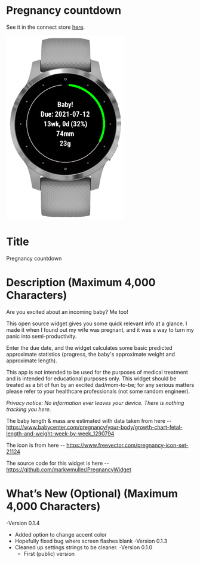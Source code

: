 # Pregnancy countdown

See it in the connect store [here](https://apps.garmin.com/en-US/apps/7439bd5d-f095-486e-a1d9-4d931ced7ebe).

![Default look](https://github.com/markwmuller/PregnancyWidget/blob/master/image.png)

# Title

Pregnancy countdown 

#  Description (Maximum 4,000 Characters)

Are you excited about an incoming baby? Me too! 

This open source widget gives you some quick relevant info at a glance. I made it when I found out my wife was pregnant, and it was a way to turn my panic into semi-productivity. 

Enter the due date, and the widget calculates some basic predicted approximate statistics (progress, the baby's approximate weight and approximate length). 

This app is not intended to be used for the purposes of medical treatment and is intended for educational purposes only. This widget should be treated as a bit of fun by an excited dad/mom-to-be; for any serious matters please refer to your healthcare professionals (not some random engineer). 

*Privacy notice: No information ever leaves your device. There is nothing tracking you here.* 

The baby length & mass are estimated with data taken from here -- https://www.babycenter.com/pregnancy/your-body/growth-chart-fetal-length-and-weight-week-by-week_1290794

The icon is from here -- https://www.freevector.com/pregnancy-icon-set-21124

The source code for this widget is here -- https://github.com/markwmuller/PregnancyWidget

#  What’s New (Optional) (Maximum 4,000 Characters)
-Version 0.1.4
* Added option to change accent color
* Hopefully fixed bug where screen flashes blank
-Version 0.1.3
* Cleaned up settings strings to be cleaner.
-Version 0.1.0
  * First (public) version 


